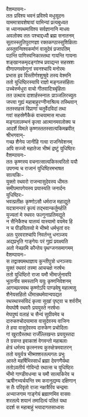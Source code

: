 वैशम्पायनः-  
ततः प्रविश्य भवनं प्रविश्ये मधुसूदनः  
याममात्रावशेषायां यामिन्यां प्रत्यबुध्यत  
स ध्यानपथमाविश्य सर्वज्ञानानि माधवः  
अवलोक्य ततः पश्चाद्दध्यौ ब्रह्म सनातनम्  
सूतास्स्तुतिपुराणज्ञा रक्तकण्ठास्सुशिक्षिताः  
अस्तुवन्विश्वकर्माणं वासुदेवं प्रजापतिम्  
पठन्ति पाणिस्वनिकास्तथा गायन्ति गायनाः  
शङ्खानकमृदङ्गांश्च प्रवाद्यन्त सहस्रशः  
वीणापणववेणूनां स्वनश्चापि मनोरमः  
प्रभास इव विस्तीर्णश्शुश्रुवे तस्य वेश्मनि  
ततो युधिष्ठिरस्यापि राज्ञो मङ्गलसंहिताः  
उच्चेरुर्मधुरा वाचो गीतवादित्रबृंहिताः  
तत उत्थाय दाशार्हस्स्नातः प्राञ्जलिरच्युतः  
जप्त्वा गुह्यं महाबाहुरग्नीनाश्रित्य तस्थिवान्  
ततस्सहस्रं विप्राणां चतुर्वेदविदां तथा  
गवां सहस्रेणैकैकं वाचयामास माधवः  
मङ्गलालम्भनं कृत्वा आत्मानमवलोक्य च  
आदर्शे विमले कृष्णस्ततस्सात्यकिमब्रवीत्  
श्रीभगवान्-  
गच्छ शैनेय जानीहि गत्वा राजनिवेशनम्  
अपि सज्जो महातेजा भीष्मं द्रष्टुं युधिष्ठिरः  
वैशम्पायनः-  
ततः कृष्णस्य वचनात्सात्यकिस्त्वरितो ययौ  
उपगम्य च राजानं युधिष्ठिरमभाषत  
सात्यकिः-  
युक्तो रथवरो राजन्वासुदेवस्य धीमतः  
समीपमापगेयस्य प्रयास्यति जनार्दनः  
युधिष्ठिरः-  
भवत्प्रतीक्षः कृष्णोऽसौ धर्मराज महाद्युते  
यदत्रानन्तरं कृत्यं तद्भवान्कर्तुमर्हति  
युज्यतां मे रथवरः फल्गुनाप्रतिमद्युते  
न सैनिकैश्च यातव्यं यास्यामो वयमेव हि  
न च पीडयितव्यो मे भीष्मो धर्मभृतां वरः  
अतः पुरवराश्चापि निवर्तन्तु धनञ्जय  
अद्यप्रभृति गाङ्गेयः परं गुह्यं प्रवक्ष्यति  
अतो नेच्छामि कौन्तेय पृथग्जनसमागमम्  
वैशम्पायनः-  
स तद्वाक्यमथाज्ञाय कुन्तीपुत्रो धनञ्जयः  
युक्तं रथवरं तस्मा आचचक्षे नरर्षभः  
ततो युधिष्ठिरो राजा यमौ भीमार्जुनावपि  
भूतानीव समस्तानि ययुः कृष्णनिवेशनम्  
आगच्छत्स्वथ कृष्णोऽपि पाण्डवेषु महात्मसु  
शैनेयसहितो धीमान्रथमेवान्वपद्यत  
रथस्थास्संविदं कृत्वा सुखां पृष्ट्वा च शर्वरीम्  
मेघघोषै रथवरैः प्रययुस्ते नरर्षभाः  
मेघपुष्पं वलाहं च सैन्यं सुग्रीवमेव च  
दारुकश्चोदयामास वासुदेवस्य वाजिनः  
ते हया वासुदेवस्य दारुकेण प्रचोदिताः  
गां खुराग्रैस्तथा राजँल्लिखन्तः प्रययुस्तदा  
ते ग्रसन्त इवाकाशं वेगवन्तो महाबलाः  
क्षेत्रं धर्मस्य कृत्स्नस्य कुरुक्षेत्रमवातरन्  
ततो ययुर्यत्र भीष्मश्शरतल्पगतः प्रभुः  
आस्ते महर्षिभिस्सार्धं ब्रह्मा देवगणैर्यथा  
ततोऽवतीर्य गोविन्दो रथात्स च युधिष्ठिरः  
भीमो गाण्डीवधन्वा च यमौ सात्यकिरेव च  
ऋषीनभ्यर्चयन्ति स्म करानुद्यम्य दक्षिणान्  
स तैः परिवृतो राजा नक्षत्रैरिव चन्द्रमाः  
अभ्याजगाम गाङ्गेयं ब्रह्माणमिव वासवः  
शरतल्पे शयानं तमादित्यं पतितं यथा  
ददर्श स महाबाहुं भयादागतसाध्वसः   
